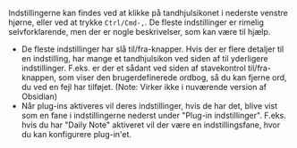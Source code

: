 Indstillingerne kan findes ved at klikke på tandhjulsikonet i nederste venstre hjørne, eller ved at trykke `Ctrl/Cmd-,`. De fleste indstillinger er rimelig selvforklarende, men der er nogle beskrivelser, som kan være til hjælp.

- De fleste indstillinger har slå til/fra-knapper. Hvis der er flere detaljer til en indstilling, har mange et tandhjulsikon ved siden af til yderligere indstillinger. F.eks. er der et sådant ved siden af stavekontrol til/fra-knappen, som viser den brugerdefinerede ordbog, så du kan fjerne ord, du ved en fejl har tilføjet. (Note: Virker ikke i nuværende version af Obsidian)
- Når plug-ins aktiveres vil deres indstillinger, hvis de har det, blive vist som en fane i indstillingerne nederst under "Plug-in indstillinger". F.eks. hvis du har "Daily Note" aktiveret vil der være en indstillingsfane, hvor du kan konfigurere plug-in'et.

